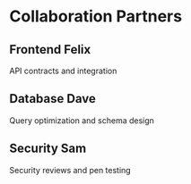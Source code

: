 # Collaboration Partners

## Frontend Felix
API contracts and integration

## Database Dave
Query optimization and schema design

## Security Sam
Security reviews and pen testing

